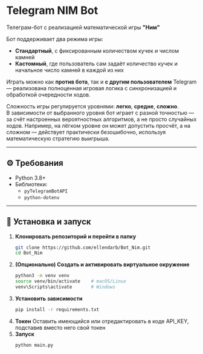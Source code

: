 # Telegram NIM Bot

Телеграм-бот с реализацией математической игры **"Ним"**

Бот поддерживает два режима игры:  
- **Стандартный**, с фиксированным количеством кучек и числом камней  
- **Кастомный**, где пользователь сам задаёт количество кучек и начальное число камней в каждой из них  

Играть можно как **против бота**, так и **с другим пользователем** Telegram — реализована полноценная игровая логика с синхронизацией и обработкой очередности ходов.

Сложность игры регулируется уровнями: **легко**, **средне**, **сложно**.  
В зависимости от выбранного уровня бот играет с разной точностью — за счёт настроенных вероятностных алгоритмов, а не просто случайных ходов. Например, на лёгком уровне он может допустить просчёт, а на сложном — действует практически безошибочно, используя математическую стратегию выигрыша.

---
## ⚙️ Требования

- Python 3.8+
- Библиотеки:
  - `pyTelegramBotAPI`
  - `python-dotenv`

---

## 🚀 Установка и запуск

1. **Клонировать репозиторий и перейти в папку**  
   ```bash
   git clone https://github.com/ellendarb/Bot_Nim.git
   cd Bot_Nim
2. **(Опционально) Создать и активировать виртуальное окружение**
   ```bash
   python3 -m venv venv
   source venv/bin/activate    # macOS/Linux
   venv\Scripts\activate       # Windows
4. **Установить зависимости**
   ```bash
   pip install -r requirements.txt
5. **Токен**
  Оставить имеющийся или отредактировать в коде API_KEY, подставив вместо него свой токен
5. **Запуск**
   ```bash
   python main.py
